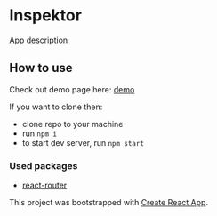 # Inspektor

App description

## How to use

Check out demo page here: [demo](https://app.netlify.com/sites/inspektor/settings/domain)

If you want to clone then: 
- clone repo to your machine
- run `npm i`
- to start dev server, run `npm start`

### Used packages
* [react-router](https://www.npmjs.com/package/react-router)

This project was bootstrapped with [Create React App](https://github.com/facebook/create-react-app).

